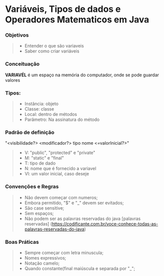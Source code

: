 # Variáveis, Tipos de dados e Operadores Matematicos em Java
### Objetivos
> - Entender o que são variaveis
> - Saber como criar variáveis
> 
### Conceituação
**VARIAVÉL** é um espaço na memória do computador, onde se pode guardar valores

### Tipos:
> - Instância: objeto
> - Classe: classe
> - Local: dentro de métodos
> - Parâmetro: Na assinatura do método
>
### Padrão de definição
"<visibilidade?> <modificador?> tipo nome <=valorInicial?>"
> - V: "public", "protected" e "private"
> - M: "static" e "final"
> - T: tipo de dado
> - N: nome que é fornecido a variavel
> - VI: um valor inicial, caso deseje

### Convenções e Regras
> - Não devem começar com numeros;
> - Embora permitido, "$" e "_" devem ser evitados;
> - São case sensitive;
> - Sem espaços;
> - Não podem ser as palavras reservadas do java
[palavras reservadas] (https://codificante.com.br/voce-conhece-todas-as-palavras-reservadas-do-java)

### Boas Práticas
> - Sempre começar com letra minuscula;
> - Nomes expressivos;
> - Notação camelo;
> - Quando constante(final maiúscula e separada por "_";
